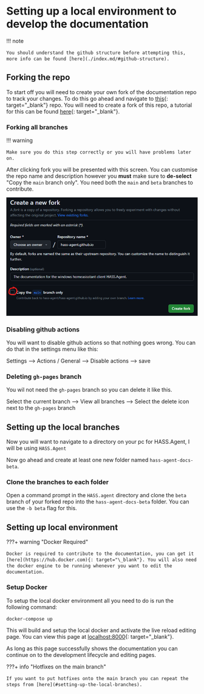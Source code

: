 # Setting up a local environment to develop the documentation

!!! note

    You should understand the github structure before attempting this, more info can be found [here](./index.md/#github-structure).

## Forking the repo

To start off you will need to create your own fork of the documentation repo to track your changes. To do this go ahead and navigate to [this](https://github.com/hass-agent/hass-agent.github.io){: target="\_blank"} repo. You will need to create a fork of this repo, a tutorial for this can be found [here](https://docs.github.com/en/get-started/quickstart/fork-a-repo){: target="\_blank"}.

### Forking all branches

!!! warning

    Make sure you do this step correctly or you will have problems later on.

After clicking fork you will be presented with this screen. You can customise the repo name and description however you **must** make sure to **de-select** "Copy the `main` branch only". You need both the `main` and `beta` branches to contribute.

![Screenshot of creating a fork github page](../../assets/images/screenshots/create-docs-fork.png)

### Disabling github actions

You will want to disable github actions so that nothing goes wrong. You can do that in the settings menu like this:

Settings --> Actions / General --> Disable actions --> save

### Deleting `gh-pages` branch

You wil not need the `gh-pages` branch so you can delete it like this.

Select the current branch --> View all branches --> Select the delete icon next to the `gh-pages` branch

## Setting up the local branches

Now you will want to navigate to a directory on your pc for HASS.Agent, I will be using `HASS.Agent`

Now go ahead and create at least one new folder named `hass-agent-docs-beta`.

### Clone the branches to each folder

Open a command prompt in the `HASS.agent` directory and clone the `beta` branch of your forked repo into the `hass-agent-docs-beta` folder. You can use the `-b beta` flag for this.

## Setting up local environment

???+ warning "Docker Required"

    Docker is required to contribute to the documentation, you can get it [here](https://hub.docker.com){: target="\_blank"}. You will also need the docker engine to be running whenever you want to edit the documentation.

### Setup Docker

To setup the local docker environment all you need to do is run the following command:

```bash
docker-compose up
```

This will build and setup the local docker and activate the live reload editing page. You can view this page at [localhost:8000](http://localhost:8000){: target="\_blank"}.

As long as this page successfully shows the documentation you can continue on to the development lifecycle and editing pages.

???+ info "Hotfixes on the main branch"

    If you want to put hotfixes onto the main branch you can repeat the steps from [here](#setting-up-the-local-branches).
